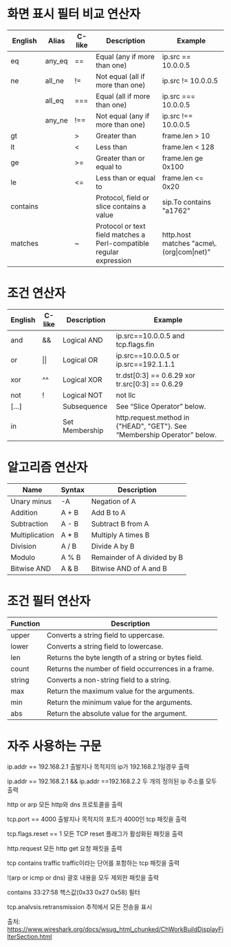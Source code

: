 # 화면 표시 필터 비교 연산자

| English 	| Alias 	| C-like 	| Description 	| Example 	|
|---	|---	|---	|---	|---	|
| eq 	| any_eq 	| == 	| Equal (any if more than one) 	| ip.src == 10.0.0.5 	|
| ne 	| all_ne 	| != 	| Not equal (all if more than one) 	| ip.src != 10.0.0.5 	|
|   	| all_eq 	| === 	| Equal (all if more than one) 	| ip.src === 10.0.0.5 	|
|   	| any_ne 	| !== 	| Not equal (any if more than one) 	| ip.src !== 10.0.0.5 	|
| gt 	|   	| > 	| Greater than 	| frame.len > 10 	|
| lt 	|   	| < 	| Less than 	| frame.len < 128 	|
| ge 	|   	| >= 	| Greater than or equal to 	| frame.len ge 0x100 	|
| le 	|   	| <= 	| Less than or equal to 	| frame.len <= 0x20 	|
| contains 	|   	|   	| Protocol, field or slice contains a value 	| sip.To contains "a1762" 	|
| matches 	|   	| ~ 	| Protocol or text field matches a Perl-compatible regular expression 	| http.host matches "acme\\.(org\|com\|net)" 	|

# 조건 연산자

| English 	| C-like 	| Description 	| Example 	|
|---	|---	|---	|---	|
| and 	| && 	| Logical AND 	| ip.src==10.0.0.5 and tcp.flags.fin 	|
| or 	| \|\| 	| Logical OR 	| ip.src==10.0.0.5 or ip.src==192.1.1.1 	|
| xor 	| ^^ 	| Logical XOR 	| tr.dst[0:3] == 0.6.29 xor tr.src[0:3] == 0.6.29 	|
| not 	| ! 	| Logical NOT 	| not llc 	|
| […] 	|   	| Subsequence 	| See “Slice Operator” below. 	|
| in 	|   	| Set Membership 	| http.request.method in {"HEAD", "GET"}. See “Membership Operator” below. 	|


# 알고리즘 연산자

| Name 	| Syntax 	| Description 	|
|---	|---	|---	|
| Unary minus 	| -A 	| Negation of A 	|
| Addition 	| A + B 	| Add B to A 	|
| Subtraction 	| A - B 	| Subtract B from A 	|
| Multiplication 	| A * B 	| Multiply A times B 	|
| Division 	| A / B 	| Divide A by B 	|
| Modulo 	| A % B 	| Remainder of A divided by B 	|
| Bitwise AND 	| A & B 	| Bitwise AND of A and B 	|

# 조건 필터 연산자

| Function 	| Description 	|
|----------	|---	|
| upper 	| Converts a string field to uppercase. 	|
| lower 	| Converts a string field to lowercase. 	|
| len 	    | Returns the byte length of a string or bytes field. 	|
| count 	| Returns the number of field occurrences in a frame. 	|
| string 	| Converts a non-string field to a string. 	|
| max 	    | Return the maximum value for the arguments. 	|
| min 	    | Return the minimum value for the arguments. 	|
| abs 	    | Return the absolute value for the argument. 	|

# 자주 사용하는 구문

ip.addr == 192.168.2.1 
출발지나 목적지의 ip가 192.168.2.1일경우 출력

ip.addr == 192.168.2.1 && ip.addr ==192.168.2.2 두 개의 정의된 ip 주소를 모두 출력

http or arp 모든 http와 dns 프로토콜을 출력

tcp.port == 4000 출발지나 목적지의 포트가 4000인 tcp 패킷을 출력

tcp.flags.reset == 1 모든 TCP reset 플래그가 활성화된 패킷을 출력

http.request 모든 http get 요청 패킷을 출력

tcp contains traffic traffic이라는 단어를 포함하는 tcp 패킷을 출력

!(arp or icmp or dns) 괄호 내용을 모두 제외한 패킷을 출력

contains 33:27:58 핵스값(0x33 0x27 0x58) 필터

tcp.analvsis.retransmission 추적에서 모든 전송을 표시


출처: https://www.wireshark.org/docs/wsug_html_chunked/ChWorkBuildDisplayFilterSection.html